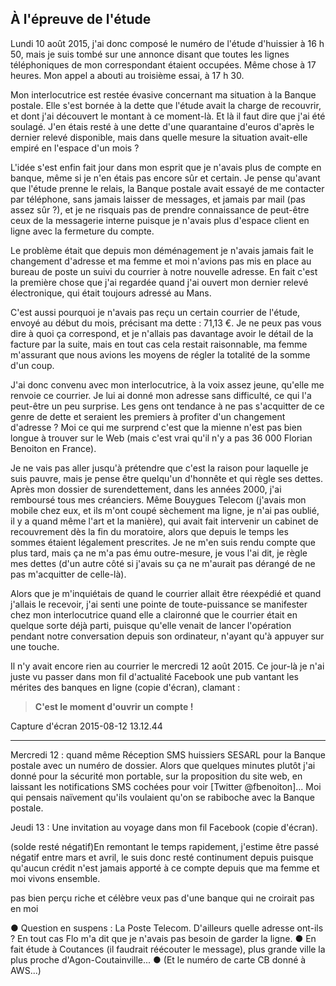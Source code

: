 ## À l'épreuve de l'étude

Lundi 10 août 2015, j'ai donc composé le numéro de l'étude d'huissier à 16 h 50, mais je suis tombé sur une annonce disant que toutes les lignes téléphoniques de mon correspondant étaient occupées. Même chose à 17 heures. Mon appel a abouti au troisième essai, à 17 h 30.

Mon interlocutrice est restée évasive concernant ma situation à la Banque postale. Elle s'est bornée à la dette que l'étude avait la charge de recouvrir, et dont j'ai découvert le montant à ce moment-là. Et là il faut dire que j'ai été soulagé. J'en étais resté à une dette d'une quarantaine d'euros d'après le dernier relevé disponible, mais dans quelle mesure la situation avait-elle empiré en l'espace d'un mois ?

L'idée s'est enfin fait jour dans mon esprit que je n'avais plus de compte en banque, même si je n'en étais pas encore sûr et certain. Je pense qu'avant que l'étude prenne le relais, la Banque postale avait essayé de me contacter par téléphone, sans jamais laisser de messages, et jamais par mail (pas assez sûr ?), et je ne risquais pas de prendre connaissance de peut-être ceux de la messagerie interne puisque je n'avais plus d'espace client en ligne avec la fermeture du compte.

Le problème était que depuis mon déménagement je n'avais jamais fait le changement d'adresse et ma femme et moi n'avions pas mis en place au bureau de poste un suivi du courrier à notre nouvelle adresse. En fait c'est la première chose que j'ai regardée quand j'ai ouvert mon dernier relevé électronique, qui était toujours adressé au Mans.

C'est aussi pourquoi je n'avais pas reçu un certain courrier de l'étude, envoyé au début du mois, précisant ma dette : 71,13 €. Je ne peux pas vous dire à quoi ça correspond, et je n'allais pas davantage avoir le détail de la facture par la suite, mais en tout cas cela restait raisonnable, ma femme m'assurant que nous avions les moyens de régler la totalité de la somme d'un coup.

J'ai donc convenu avec mon interlocutrice, à la voix assez jeune, qu'elle me renvoie ce courrier. Je lui ai donné mon adresse sans difficulté, ce qui l'a peut-être un peu surprise. Les gens ont tendance à ne pas s'acquitter de ce genre de dette et seraient les premiers à profiter d'un changement d'adresse ? Moi ce qui me surprend c'est que la mienne n'est pas bien longue à trouver sur le Web (mais c'est vrai qu'il n'y a pas 36 000 Florian Benoiton en France).

Je ne vais pas aller jusqu'à prétendre que c'est la raison pour laquelle je suis pauvre, mais je pense être quelqu'un d'honnête et qui règle ses dettes. Après mon dossier de surendettement, dans les années 2000, j'ai remboursé tous mes créanciers. Même Bouygues Telecom (j'avais mon mobile chez eux, et ils m'ont coupé sèchement ma ligne, je n'ai pas oublié, il y a quand même l'art et la manière), qui avait fait intervenir un cabinet de recouvrement dès la fin du moratoire, alors que depuis le temps les sommes étaient légalement prescrites. Je ne m'en suis rendu compte que plus tard, mais ça ne m'a pas ému outre-mesure, je vous l'ai dit, je règle mes dettes (d'un autre côté si j'avais su ça ne m'aurait pas dérangé de ne pas m'acquitter de celle-là).

Alors que je m'inquiétais de quand le courrier allait être réexpédié et quand j'allais le recevoir, j'ai senti une pointe de toute-puissance se manifester chez mon interlocutrice quand elle a claironné que le courrier était en quelque sorte déjà parti, puisque qu'elle venait de lancer l'opération pendant notre conversation depuis son ordinateur, n'ayant qu'à appuyer sur une touche.

Il n'y avait encore rien au courrier le mercredi 12 août 2015. Ce jour-là je n'ai juste vu passer dans mon fil d'actualité Facebook une pub vantant les mérites des banques en ligne (copie d'écran), clamant :

> **C'est le moment d'ouvrir un compte !**

Capture d'écran 2015-08-12 13.12.44

***

Mercredi 12 : quand même Réception SMS huissiers SESARL pour la Banque postale avec un numéro de dossier. Alors que quelques minutes plutôt j'ai donné pour la sécurité mon portable, sur la proposition du site web, en laissant les notifications SMS cochées pour voir [Twitter @fbenoiton]... Moi qui pensais naïvement qu'ils voulaient qu'on se rabiboche avec la Banque postale.

Jeudi 13 : Une invitation au voyage dans mon fil Facebook (copie d'écran).

(solde resté négatif)En remontant le temps rapidement, j'estime être passé négatif entre mars et avril, le suis donc resté continument depuis puisque qu'aucun crédit n'est jamais apporté à ce compte depuis que ma femme et moi vivons ensemble. 

pas bien perçu riche et célèbre
veux pas d'une banque qui ne croirait pas en moi

● Question en suspens : La Poste Telecom. D'ailleurs quelle adresse ont-ils ? En tout cas Flo m'a dit que je n'avais pas besoin de garder la ligne. ● En fait étude à Coutances (il faudrait réécouter le message), plus grande ville la plus proche d'Agon-Coutainville... ● (Et le numéro de carte CB donné à AWS...)
